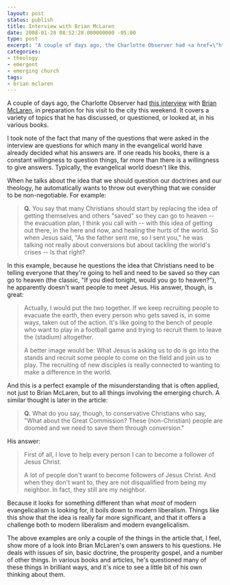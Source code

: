 ```yaml
---
layout: post
status: publish
title: Interview with Brian McLaren
date: 2008-01-28 08:52:28.000000000 -05:00
type: post
excerpt: "A couple of days ago, the Charlotte Observer had <a href=\"http://www.charlotte.com/449/story/463053.html\">this interview</a> with <a href=\"http://brianmclaren.net/\">Brian McLaren</a>, in preparation for his visit to the city this weekend. It covers a variety of topics that he has discussed, or questioned, or looked at, in his various books."
categories:
- theology
- emergent
- emerging church
tags:
- brian mclaren
---
```

A couple of days ago, the Charlotte Observer had <a href="http://www.charlotte.com/449/story/463053.html">this interview</a> with <a href="http://brianmclaren.net/">Brian McLaren</a>, in preparation for his visit to the city this weekend. It covers a variety of topics that he has discussed, or questioned, or looked at, in his various books.

I took note of the fact that many of the questions that were asked in the interview are questions for which many in the evangelical world have already decided what his answers are. If one reads his books, there is a constant willingness to question things, far more than there is a willingness to give answers. Typically, the evangelical world doesn't like this.

When he talks about the idea that we should question our doctrines and our theology, he automatically wants to throw out everything that we consider to be non-negotiable. For example:
<blockquote><p><strong>Q.</strong> You say that many Christians should start by replacing the idea of getting themselves and others "saved" so they can go to heaven -- the evacuation plan, I think you call with -- with this idea of getting out there, in the here and now, and healing the hurts of the world. So when Jesus said, "As the father sent me, so I sent you," he was talking not really about conversions but about tackling the world's crises -- Is that right?</p></blockquote>
In this example, because he questions the idea that Christians need to be telling everyone that they're going to hell and need to be saved so they can go to heaven (the classic, "If you died tonight, would you go to heaven?"), he apparently doesn't want people to meet Jesus. His answer, though, is great:
<blockquote><p>Actually, I would put the two together. If we keep recruiting people to evacuate the earth, then every person who gets saved is, in some ways, taken out of the action. It's like going to the bench of people who want to play in a football game and trying to recruit them to leave the (stadium) altogether.</p>
<p>A better image would be: What Jesus is asking us to do is go into the stands and recruit some people to come on the field and join us to play. The recruiting of new disciples is really connected to wanting to make a difference in the world.</p></blockquote>
And this is a perfect example of the misunderstanding that is often applied, not just to Brian McLaren, but to all things involving the emerging church. A similar thought is later in the article:
<blockquote><p><strong>Q.</strong> What do you say, though, to conservative Christians who say, "What about the Great Commission? These (non-Christian) people are doomed and we need to save them through conversion."</p></blockquote>
His answer:
<blockquote><p>First of all, I love to help every person I can to become a follower of Jesus Christ.</p>
<p>A lot of people don't want to become followers of Jesus Christ. And when they don't want to, they are not disqualified from being my neighbor. In fact, they still are my neighbor.</p></blockquote>
Because it looks for something different than what <em>most</em> of modern evangelicalism is looking for, it boils down to modern liberalism. Things like this show that the idea is really far more significant, and that it offers a challenge both to modern liberalism and modern evangelicalism.

The above examples are only a couple of the things in the article that, I feel, show more of a look into Brian McLaren's own answers to his questions. He deals with issues of sin, basic doctrine, the prosperity gospel, and a number of other things. In various books and articles, he's questioned many of these things in brilliant ways, and it's nice to see a little bit of his own thinking about them.
